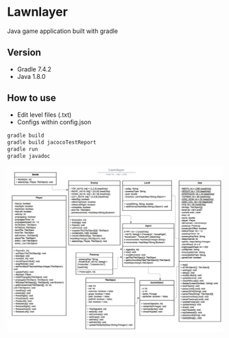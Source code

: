 # Lawnlayer
Java game application built with gradle


## Version
- Gradle 7.4.2
- Java 1.8.0


## How to use
- Edit level files (.txt) 
- Configs within config.json
```
gradle build
gradle build jacocoTestReport
gradle run
gradle javadoc
```

![class diagram](https://github.com/VivOwoH/Lawnlayer/blob/main/UML%20class.png?raw=true)

